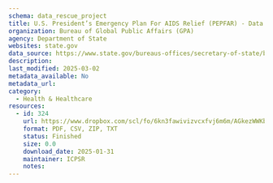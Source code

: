 ```yaml
---
schema: data_rescue_project 
title: U.S. President’s Emergency Plan For AIDS Relief (PEPFAR) - Data
organization: Bureau of Global Public Affairs (GPA)
agency: Department of State
websites: state.gov
data_source: https://www.state.gov/bureaus-offices/secretary-of-state/bureau-of-global-health-security-and-diplomacy/
description: 
last_modified: 2025-03-02
metadata_available: No
metadata_url: 
category:
  - Health & Healthcare 
resources:
  - id: 324
    url: https://www.dropbox.com/scl/fo/6kn3fawivizvcxfvj6m6m/AGkezWWKbYHTVqz9enBG20E?rlkey=lbgl6cqgexm95z4swv6mbc2o7&dl=0
    format: PDF, CSV, ZIP, TXT
    status: Finished
    size: 0.0
    download_date: 2025-01-31
    maintainer: ICPSR
    notes: 
---
```


